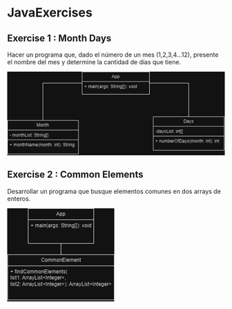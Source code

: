 # JavaExercises

## Exercise 1 : Month Days
Hacer un programa que, dado el número de un mes (1,2,3,4…12), presente el nombre del mes y determine la cantidad de días que tiene.

<img src = "./src/media/javaexercises.drawio.png"> 

## Exercise 2 : Common Elements
Desarrollar un programa que busque elementos comunes en dos arrays de enteros.

<img src = "./src/media/ex2.drawio.png"> 

